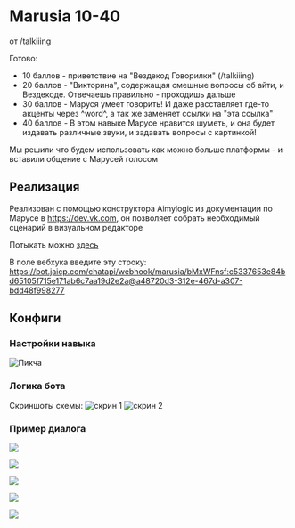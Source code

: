 # Marusia 10-40
от /talkiiing

Готово:
- 10 баллов - приветствие на "Вездекод Говорилки" (/talkiiing)
- 20 баллов - "Викторина", содержащая смешные вопросы об айти, и Вездекоде. Отвечаешь правильно - проходишь дальше
- 30 баллов - Маруся умеет говорить! И даже расставляет где-то акценты через ^word^, а так же заменяет ссылки на "эта ссылка"
- 40 баллов - В этом навыке Марусе нравится шуметь, и она будет издавать различные звуки, и задавать вопросы с картинкой!

Мы решили что будем использовать как можно больше платформы - и вставили общение с Марусей голосом

## Реализация

Реализован с помощью конструктора Aimylogic из документации по Марусе в https://dev.vk.com, он позволяет собрать
необходимый сценарий в визуальном редакторе

Потыкать можно [здесь](https://skill-debugger.marusia.mail.ru/ "Нажми")

В поле вебхука введите эту строку:  
<https://bot.jaicp.com/chatapi/webhook/marusia/bMxWFnsf:c5337653e84bd65105f715e171ab6c7aa19d2e2a@a48720d3-312e-467d-a307-bdd48f998277>


## Конфиги

### Настройки навыка

![Пикча](img_3.png "Настройки навыка")

### Логика бота

Скриншоты схемы: 
![скрин 1](2022-06-05%2017.23.55.jpg)
![скрин 2](2022-06-05%2017.23.58.jpg)

### Пример диалога

![](2022-06-05%2017.25.05.jpg)

![](2022-06-05%2017.25.09.jpg)

![](2022-06-05%2017.25.12.jpg)

![](2022-06-05%2017.25.14.jpg)

![](2022-06-05%2017.25.17.jpg)
